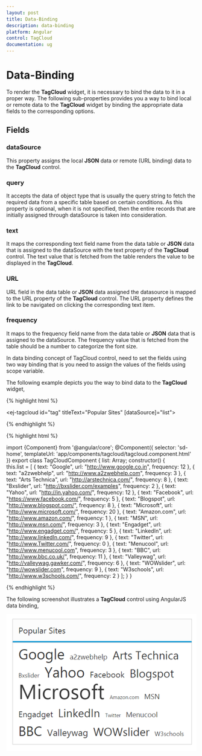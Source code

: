 ```yaml
---
layout: post
title: Data-Binding
description: data-binding
platform: Angular
control: TagCloud
documentation: ug
---
```


# Data-Binding

To render the **TagCloud** widget, it is necessary to bind the data to it in a proper way. The following sub-properties provides you a way to bind local or remote data to the **TagCloud** widget by binding the appropriate data fields to the corresponding options.

## Fields 

### dataSource 

This property assigns the local **JSON** data or remote (URL binding) data to the **TagCloud** control.

### query 

It accepts the data of object type that is usually the query string to fetch the required data from a specific table based on certain conditions. As this property is optional, when it is not specified, then the entire records that are initially assigned through dataSource is taken into consideration.

### text

It maps the corresponding text field name from the data table or **JSON** data that is assigned to the dataSource with the text property of the **TagCloud** control. The text value that is fetched from the table renders the value to be displayed in the **TagCloud**.

### URL

URL field in the data table or **JSON** data assigned the datasource is mapped to the URL property of the **TagCloud** control. The URL property defines the link to be navigated on clicking the corresponding text item.

### frequency

It maps to the frequency field name from the data table or **JSON** data that is assigned to the dataSource. The frequency value that is fetched from the table should be a number to categorize the font size.

In data binding concept of TagCloud control, need to set the fields using two way binding that is you need to assign the values of the fields using scope variable.

The following example depicts you the way to bind data to the **TagCloud** widget,

{% highlight html %}

<ej-tagcloud id="tag" titleText="Popular Sites" [dataSource]="list"></ej-tagcloud>

{% endhighlight %}

{% highlight html %}

import {Component} from '@angular/core';
        @Component({
           selector: 'sd-home',
            templateUrl: 'app/components/tagcloud/tagcloud.component.html'
         })
        export class TagCloudComponent {
          list: Array<Object>;
          constructor() {      
          this.list = [
            { text: "Google", url: "http://www.google.co.in", frequency: 12 },
            { text: "a2zwebhelp", url: "http://www.a2zwebhelp.com", frequency: 3 },
            { text: "Arts Technica", url: "http://arstechnica.com/", frequency: 8 },
            { text: "Bxslider", url: "http://bxslider.com/examples", frequency: 2 },
            { text: "Yahoo", url: "http://in.yahoo.com/", frequency: 12 },
            { text: "Facebook", url: "https://www.facebook.com/", frequency: 5 },
            { text: "Blogspot", url: "http://www.blogspot.com/", frequency: 8 },
            { text: "Microsoft", url: "http://www.microsoft.com/", frequency: 20 },
            { text: "Amazon.com", url: "http://www.amazon.com/", frequency: 1 },
            { text: "MSN", url: "http://www.msn.com/", frequency: 3 },
            { text: "Engadget", url: "http://www.engadget.com/", frequency: 5 },
            { text: "LinkedIn", url: "http://www.linkedIn.com/", frequency: 9 },
            { text: "Twitter", url: "http://www.Twitter.com/", frequency: 0 },
            { text: "Menucool", url: "http://www.menucool.com", frequency: 3 },
            { text: "BBC", url: "http://www.bbc.co.uk/", frequency: 11 },
            { text: "Valleywag", url: "http://valleywag.gawker.com/", frequency: 6 },
            { text: "WOWslider", url: "http://wowslider.com", frequency: 9 },
            { text: "W3schools", url: "http://www.w3schools.com/", frequency: 2 }
            ];
            }
       }

{% endhighlight %}

The following screenshot illustrates a **TagCloud** control using AngularJS data binding,

![](Data-Binding_images/Data-Binding_img1.png)